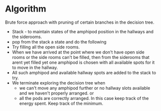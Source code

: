 # Algorithm

Brute force approach with pruning of certain branches in the decision tree.

- Stack - to maintain states of the amphipod position in the hallways and the siderooms.
- pop from the stack a state and do the following
- Try filling all the open side rooms.
- When we have arrived at the point where we don't have open side rooms or the side rooms can't be filled, then from the siderooms that arent yet filled yet one amphipod is chosen with all available spots for it to move in the hallway.
- All such amphipod and available hallway spots are added to the stack to try.
- We terminate exploring the decision tree when
  - we can't move any amphipod further or no hallway slots available and we haven't properly arranged.
    or
  - all the pods are correctly arranged. In this case keep track of the energy spent. Keep track of the minimum.
